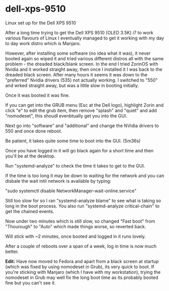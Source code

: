 # dell-xps-9510
Linux set up for the Dell XPS 9510

After a long time trying to get the Dell XPS 9510 (OLED 3.5K) i7 to work various flavours of Linux I eventually managed to get it working with my day to day work distro which is Manjaro.

However, after installing some software (no idea what it was), it never booted again so wiped it and tried various different distros all with the same problem - the dreaded black/blank screen.  In the end I tried ZorinOS with Nvidia and it worked straight away, then once I installed it I was back to the dreaded black screen.  After many hours it seems it was down to the "preferred" Nvidia drivers (535) not actually working.  I switched to "550" and wrked straight away, but was a little slow in booting initially.

Once it was booted it was fine.

If you can get into the GRUB menu (Esc at the Dell logo), highlight Zorin and click "e" to edit the grub item, then remove "splash" and "quiet" and add "nomodeset", this shoudl evenbtually get you into the GUI.

Next go into "software" and "additional" and change the NVidia drivers to 550 and once done reboot.

Be patient, it takes quite some time to boot into the GUI. (5m36s)

Once you have logged in it will go black again for a short time and then you'll be at the desktop.

Run "systemd-analyze" to check the time it takes to get to the GUI.

If the time is too long it may be down to waiting for the network and you can disbale the wait intil network is available by typing:

"sudo systemctl disable NetworkManager-wait-online.service"

Still too slow for so I ran "systemd-analyze blame" to see what is taking so long in the boot process.  You also run "systemd-analyze critical-chain" to get the chained events.

Now under two minutes which is still slow, so changed "Fast boot" from "Thourough" to "Auto" which made things worse, so reverted back.

Will stick with ~2 minutes, once booted and logged in it runs lovely.

After a couple of reboots over a span of a week, log in time is now much better.

**Edit:** Have now moved to Fedora and apart from a black screen at startup (which was fixed by using nomodeset in Grub), its very quick to boot.  If you're sticking with Manjaro (which I have with my workstation), trying the nomodeset in Grub may well fix the long boot time as its probably booted fine but you can't see it.
